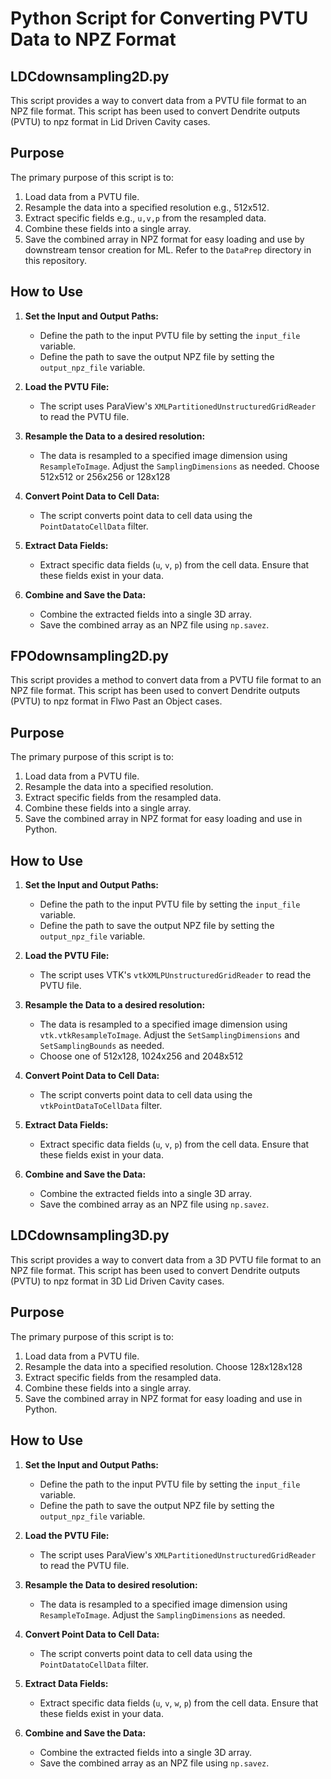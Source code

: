 # Python Script for Converting PVTU Data to NPZ Format
## LDCdownsampling2D.py

This script provides a way to convert data from a PVTU file format to an NPZ file format. This script has been used to convert Dendrite outputs (PVTU) to npz format in Lid Driven Cavity cases.

## Purpose

The primary purpose of this script is to:
1. Load data from a PVTU file.
2. Resample the data into a specified resolution e.g., 512x512.
3. Extract specific fields e.g., `u,v,p` from the resampled data.
4. Combine these fields into a single array.
5. Save the combined array in NPZ format for easy loading and use by downstream tensor creation for ML. Refer to the `DataPrep` directory in this repository.

## How to Use

1. **Set the Input and Output Paths:**
   - Define the path to the input PVTU file by setting the `input_file` variable.
   - Define the path to save the output NPZ file by setting the `output_npz_file` variable.

2. **Load the PVTU File:**
   - The script uses ParaView's `XMLPartitionedUnstructuredGridReader` to read the PVTU file.

3. **Resample the Data to a desired resolution:**
   - The data is resampled to a specified image dimension using `ResampleToImage`. Adjust the `SamplingDimensions` as needed. Choose 512x512 or 256x256 or 128x128

4. **Convert Point Data to Cell Data:**
   - The script converts point data to cell data using the `PointDatatoCellData` filter.

5. **Extract Data Fields:**
   - Extract specific data fields (`u`, `v`, `p`) from the cell data. Ensure that these fields exist in your data.

6. **Combine and Save the Data:**
   - Combine the extracted fields into a single 3D array.
   - Save the combined array as an NPZ file using `np.savez`.


## FPOdownsampling2D.py

This script provides a method to convert data from a PVTU file format to an NPZ file format. This script has been used to convert Dendrite outputs (PVTU) to npz format in Flwo Past an Object cases.


## Purpose

The primary purpose of this script is to:
1. Load data from a PVTU file.
2. Resample the data into a specified resolution.
3. Extract specific fields from the resampled data.
4. Combine these fields into a single array.
5. Save the combined array in NPZ format for easy loading and use in Python.

## How to Use

1. **Set the Input and Output Paths:**
   - Define the path to the input PVTU file by setting the `input_file` variable.
   - Define the path to save the output NPZ file by setting the `output_npz_file` variable.

2. **Load the PVTU File:**
   - The script uses VTK's `vtkXMLPUnstructuredGridReader` to read the PVTU file.

3. **Resample the Data to a desired resolution:**
   - The data is resampled to a specified image dimension using `vtk.vtkResampleToImage`. Adjust the `SetSamplingDimensions` and `SetSamplingBounds` as needed.
   - Choose one of 512x128, 1024x256 and 2048x512

4. **Convert Point Data to Cell Data:**
   - The script converts point data to cell data using the `vtkPointDataToCellData` filter.

5. **Extract Data Fields:**
   - Extract specific data fields (`u`, `v`, `p`) from the cell data. Ensure that these fields exist in your data.

6. **Combine and Save the Data:**
   - Combine the extracted fields into a single 3D array.
   - Save the combined array as an NPZ file using `np.savez`.



## LDCdownsampling3D.py

This script provides a way to convert data from a 3D PVTU file format to an NPZ file format. This script has been used to convert Dendrite outputs (PVTU) to npz format in 3D Lid Driven Cavity cases.

## Purpose

The primary purpose of this script is to:
1. Load data from a PVTU file.
2. Resample the data into a specified resolution. Choose 128x128x128
3. Extract specific fields from the resampled data.
4. Combine these fields into a single array.
5. Save the combined array in NPZ format for easy loading and use in Python.

## How to Use

1. **Set the Input and Output Paths:**
   - Define the path to the input PVTU file by setting the `input_file` variable.
   - Define the path to save the output NPZ file by setting the `output_npz_file` variable.

2. **Load the PVTU File:**
   - The script uses ParaView's `XMLPartitionedUnstructuredGridReader` to read the PVTU file.

3. **Resample the Data to desired resolution:**
   - The data is resampled to a specified image dimension using `ResampleToImage`. Adjust the `SamplingDimensions` as needed.

4. **Convert Point Data to Cell Data:**
   - The script converts point data to cell data using the `PointDatatoCellData` filter.

5. **Extract Data Fields:**
   - Extract specific data fields (`u`, `v`, `w`, `p`) from the cell data. Ensure that these fields exist in your data.

6. **Combine and Save the Data:**
   - Combine the extracted fields into a single 3D array.
   - Save the combined array as an NPZ file using `np.savez`.

